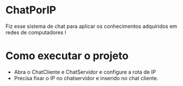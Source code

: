 # ChatPorIP
Fiz esse sistema de chat para aplicar os conhecimentos adquiridos em redes de computadores l

# Como executar o projeto
- Abra o ChatCliente e ChatServidor e configure a rota de IP
- Precisa fixar o IP no chatservidor e inserido no chat cliente.
